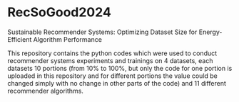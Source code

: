 # RecSoGood2024
Sustainable Recommender Systems: Optimizing Dataset Size for Energy-Efficient Algorithm Performance

This repository contains the python codes which were used to conduct recommender systems experiments and trainings on 4 datasets, each datasets 10 portions (from 10% to 100%, but only the code for one portion is uploaded in this repository and for different portions the value could be changed simply with no change in other parts of the code) and 11 different recommender algorithms.
